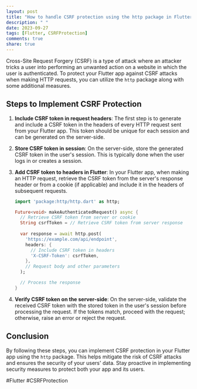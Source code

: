 ```yaml
---
layout: post
title: "How to handle CSRF protection using the http package in Flutter?"
description: " "
date: 2023-09-27
tags: [Flutter, CSRFProtection]
comments: true
share: true
---
```


Cross-Site Request Forgery (CSRF) is a type of attack where an attacker tricks a user into performing an unwanted action on a website in which the user is authenticated. To protect your Flutter app against CSRF attacks when making HTTP requests, you can utilize the `http` package along with some additional measures. 

## Steps to Implement CSRF Protection

1. **Include CSRF token in request headers**: The first step is to generate and include a CSRF token in the headers of every HTTP request sent from your Flutter app. This token should be unique for each session and can be generated on the server-side. 

2. **Store CSRF token in session**: On the server-side, store the generated CSRF token in the user's session. This is typically done when the user logs in or creates a session.

3. **Add CSRF token to headers in Flutter**: In your Flutter app, when making an HTTP request, retrieve the CSRF token from the server's response header or from a cookie (if applicable) and include it in the headers of subsequent requests.

    ```dart
    import 'package:http/http.dart' as http;

    Future<void> makeAuthenticatedRequest() async {
      // Retrieve CSRF token from server or cookie
      String csrfToken = // Retrieve CSRF token from server response
      
      var response = await http.post(
        'https://example.com/api/endpoint',
        headers: {
          // Include CSRF token in headers
          'X-CSRF-Token': csrfToken,
        },
        // Request body and other parameters
      );

      // Process the response
    }
    ```

4. **Verify CSRF token on the server-side**: On the server-side, validate the received CSRF token with the stored token in the user's session before processing the request. If the tokens match, proceed with the request; otherwise, raise an error or reject the request.

## Conclusion

By following these steps, you can implement CSRF protection in your Flutter app using the `http` package. This helps mitigate the risk of CSRF attacks and ensures the security of your users' data. Stay proactive in implementing security measures to protect both your app and its users.

#Flutter #CSRFProtection
